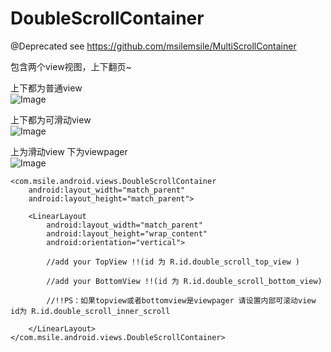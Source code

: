 # DoubleScrollContainer
@Deprecated see https://github.com/msilemsile/MultiScrollContainer

包含两个view视图，上下翻页~

上下都为普通view  
![Image](https://raw.githubusercontent.com/msilemsile/DoubleScrollContainer/master/example2.gif)  

上下都为可滑动view  
![Image](https://raw.githubusercontent.com/msilemsile/DoubleScrollContainer/master/example1.gif)  

上为滑动view 下为viewpager  
![Image](https://raw.githubusercontent.com/msilemsile/DoubleScrollContainer/master/example3.gif)

```
<com.msile.android.views.DoubleScrollContainer
	android:layout_width="match_parent"
	android:layout_height="match_parent">

	<LinearLayout
		android:layout_width="match_parent"
		android:layout_height="wrap_content"
		android:orientation="vertical">

		//add your TopView !!(id 为 R.id.double_scroll_top_view )

		//add your BottomView !!(id 为 R.id.double_scroll_bottom_view)
		
		//!!PS：如果topview或者bottomview是viewpager 请设置内部可滚动view id为 R.id.double_scroll_inner_scroll	

	</LinearLayout>
</com.msile.android.views.DoubleScrollContainer>
```								

